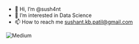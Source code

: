 - 👋 Hi, I’m @sush4nt
- 👀 I’m interested in Data Science
- 📫 How to reach me sushant.kb.patil@gmail.com

![Medium](https://img.shields.io/badge/Medium-12100E?style=for-the-badge&logo=medium&logoColor=white)

<!---
sush4nt/sush4nt is a ✨ special ✨ repository because its `README.md` (this file) appears on your GitHub profile.
You can click the Preview link to take a look at your changes.
--->
